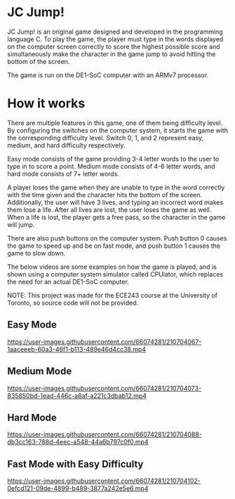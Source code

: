 # JC Jump!

JC Jump! is an original game designed and developed in the programming language C. To play the game, the player must type in the words displayed on the computer screen correctly to score the highest possible score and simultaneously make the character in the game jump to avoid hitting the bottom of the screen.

The game is run on the DE1-SoC computer with an ARMv7 processor. 


# How it works
There are multiple features in this game, one of them being difficulty level. By configuring the switches on the computer system, it starts the game with the corresponding difficulty level. Switch 0, 1, and 2 represent easy, medium, and hard difficulty respectively.

Easy mode consists of the game providing 3-4 letter words to the user to type in to score a point.
Medium mode consists of 4-6 letter words, and hard mode consists of 7+ letter words.

A player loses the game when they are unable to type in the word correctly with the time given and the character hits the bottom of the screen. Additionally, the user will have 3 lives, and typing an incorrect word makes them lose a life. After all lives are lost, the user loses the game as well. When a life is lost, the player gets a free pass, so the character in the game will jump.

There are also push buttons on the computer system. Push button 0 causes the game to speed up and be on fast mode, and push button 1 causes the game to slow down.

The below videos are some examples on how the game is played, and is shown using a computer system simulator called CPUlator, which replaces the need for an actual DE1-SoC computer.

NOTE: This project was made for the ECE243 course at the University of Toronto, so source code will not be provided.

## Easy Mode
https://user-images.githubusercontent.com/66074281/210704067-1aaceeeb-60a3-46f1-b113-489e46d4cc38.mp4


## Medium Mode
https://user-images.githubusercontent.com/66074281/210704073-835850bd-1ead-446c-a8af-a221c3dbab12.mp4


## Hard Mode
https://user-images.githubusercontent.com/66074281/210704088-db3cc163-788d-4eec-a548-44a6b797c0f0.mp4


## Fast Mode with Easy Difficulty
https://user-images.githubusercontent.com/66074281/210704102-0efcd121-09de-4899-b489-3877a242e5e6.mp4




